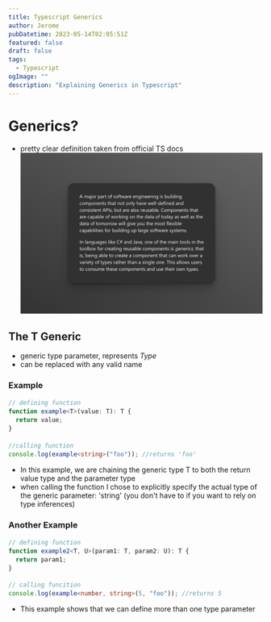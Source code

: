 ```yaml
---
title: Typescript Generics
author: Jerome
pubDatetime: 2023-05-14T02:05:51Z
featured: false
draft: false
tags:
  - Typescript
ogImage: ""
description: "Explaining Generics in Typescript"
---
```


# Generics?

- pretty clear definition taken from official TS docs
  ![](/public/assets/blogimages/genericsdef.png)

## The T Generic

- generic type parameter, represents <i>Type</i>
- can be replaced with any valid name

### Example

```typescript
// defining function
function example<T>(value: T): T {
  return value;
}

//calling function
console.log(example<string>("foo")); //returns 'foo'
```

- In this example, we are chaining the generic type T to both the return value type and the parameter type
- when calling the function I chose to explicitly specify the actual type of the generic parameter: 'string' (you don't have to if you want to rely on type inferences)

### Another Example

```typescript
// defining function
function example2<T, U>(param1: T, param2: U): T {
  return param1;
}

// calling funcition
console.log(example<number, string>(5, "foo")); //returns 5
```

- This example shows that we can define more than one type parameter
